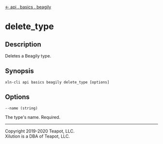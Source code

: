 [<- api . basics . beagily](index.md)

# delete_type

## Description

Deletes a Beagily type.

## Synopsis

```
xln-cli api basics beagily delete_type [options]
```

## Options

`--name (string)`

The type's name. Required.

---
Copyright 2019-2020 Teapot, LLC.  
Xilution is a DBA of Teapot, LLC.
